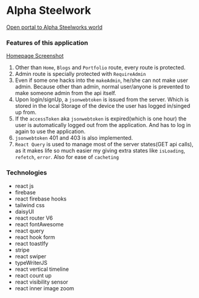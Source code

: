# Alpha Steelwork

[Open portal to Alpha Steelworks world](https://manufacture-website-e599a.web.app/)


### Features of this application

[Homepage Screenshot](https://github.com/ThakurSaad/alpha-steelwork-frontend#homepage-screenshot)

1. Other than `Home`, `Blogs` and `Portfolio` route, every route is protected.
2. Admin route is specially protected with `RequireAdmin`
3. Even if some one hacks into the `makeAdmin`, he/she can not make user admin. Because other than admin, normal user/anyone is prevented to make someone admin from the api itself.
4. Upon login/signUp, a `jsonwebtoken` is issued from the server. Which is stored in the local Storage of the device the user has logged in/singed up from.
5. If the `accessToken` aka `jsonwebtoken` is expired(which is one hour) the user is automatically logged out from the application. And has to log in again to use the application.
6. `jsonwebtoken` 401 and 403 is also implemented.
7. `React Query` is used to manage most of the server states(GET api calls), as it makes life so much easier my giving extra states like `isLoading`, `refetch`, `error`. Also for ease of `cacheting`

### Technologies

- react js
- firebase
- react firebase hooks
- tailwind css
- daisyUI
- react router V6
- react fontAwesome
- react query
- react hook form
- react toastIfy
- stripe
- react swiper
- typeWriterJS
- react vertical timeline
- react count up
- react visibility sensor
- react inner image zoom


